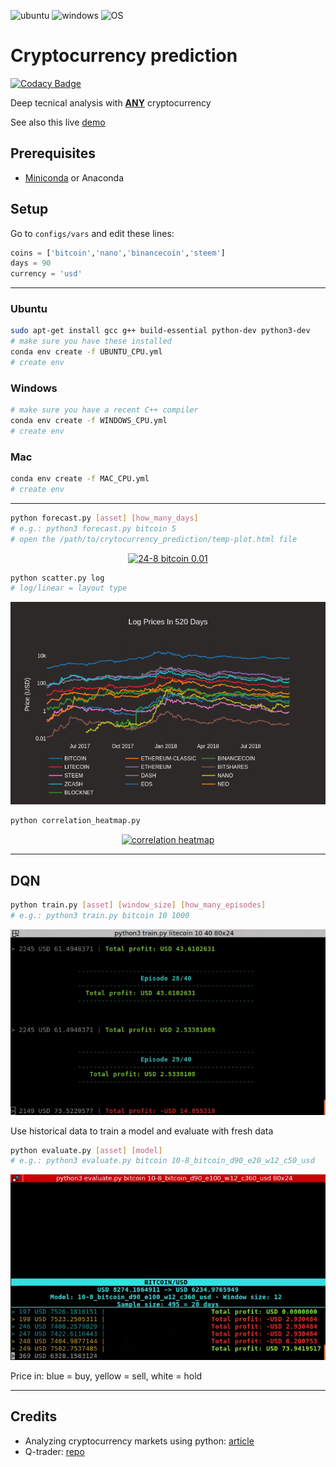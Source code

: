 ![ubuntu](https://img.shields.io/badge/ubuntu-supported-000.svg?colorA=00cc25&longCache=true&style=for-the-badge "ubuntu")
![windows](https://img.shields.io/badge/windows-supported-000.svg?colorA=00cc25&longCache=true&style=for-the-badge "windows")
![OS](https://img.shields.io/badge/OS-supported-000.svg?colorA=00cc25&longCache=true&style=for-the-badge "OS")

# Cryptocurrency prediction

[![Codacy Badge](https://api.codacy.com/project/badge/Grade/ebdf89dcba744a3c8aafdda210d3aeb6)](https://app.codacy.com/app/Draichi/cryptocurrency_prediction?utm_source=github.com&utm_medium=referral&utm_content=Draichi/cryptocurrency_prediction&utm_campaign=Badge_Grade_Dashboard)

Deep tecnical analysis with [**ANY**](https://www.coingecko.com/en) cryptocurrency

See also this live [demo](https://bud-fox.github.io/live/)

## Prerequisites

-   [Miniconda](https://conda.io/docs/user-guide/install/index.html) or Anaconda

## Setup

Go to `configs/vars` and edit these lines:

```python
coins = ['bitcoin','nano','binancecoin','steem']
days = 90
currency = 'usd'
```

* * *

### Ubuntu

```sh
sudo apt-get install gcc g++ build-essential python-dev python3-dev
# make sure you have these installed
conda env create -f UBUNTU_CPU.yml
# create env
```

### Windows

```sh
# make sure you have a recent C++ compiler
conda env create -f WINDOWS_CPU.yml
# create env
```

### Mac

```sh
conda env create -f MAC_CPU.yml
# create env
```

* * *

```sh
python forecast.py [asset] [how_many_days]
# e.g.: python3 forecast.py bitcoin 5
# open the /path/to/crytocurrency_prediction/temp-plot.html file
```

<div>
    <a href="https://plot.ly/~randy_marsh/19/" target="_blank" title="24-8 bitcoin 0.01" style="display: block; text-align: center;"><img src="https://plot.ly/~randy_marsh/19.png" alt="24-8 bitcoin 0.01" style="max-width: 100%;width: 600px;"  width="600" onerror="this.onerror=null;this.src='https://plot.ly/404.png';" /></a>
</div>

```sh
python scatter.py log
# log/linear = layout type
```

![10-8-2018](imgs/log_520.png "10-8-2018")

```sh
python correlation_heatmap.py
```

<div>
    <a href="https://plot.ly/~randy_marsh/47/?share_key=KiwLmIfF01AgF7CqocfQbR" target="_blank" title="correlation heatmap" style="display: block; text-align: center;"><img src="https://plot.ly/~randy_marsh/47.png?share_key=KiwLmIfF01AgF7CqocfQbR" alt="correlation heatmap" style="max-width: 100%;width: 600px;"  width="600" onerror="this.onerror=null;this.src='https://plot.ly/404.png';" /></a>
</div>

* * *

## DQN

```sh
python train.py [asset] [window_size] [how_many_episodes]
# e.g.: python3 train.py bitcoin 10 1000
```

![trainning](imgs/trainning.gif)

Use historical data to train a model and evaluate with fresh data

```sh
python evaluate.py [asset] [model]
# e.g.: python3 evaluate.py bitcoin 10-8_bitcoin_d90_e20_w12_c50_usd
```

![evaluate](imgs/evaluating.gif)

Price in: blue = buy, yellow = sell, white = hold

* * *

## Credits

-   Analyzing cryptocurrency markets using python: [article](https://blog.patricktriest.com/analyzing-cryptocurrencies-python/)
-   Q-trader: [repo](https://github.com/edwardhdlu/q-trader)
